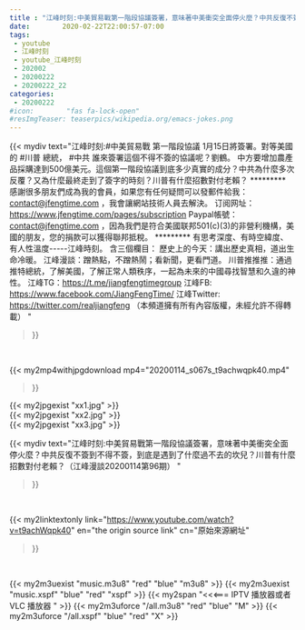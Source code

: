 ```yaml
---
title : "江峰时刻:中美貿易戰第一階段協議簽署，意味著中美衝突全面停火麼？中共反復不簽到不得不簽，到底是遇到了什麼過不去的坎兒？川普有什麼招數對付老賴？（江峰漫談20200114第96期） "
date:        2020-02-22T22:00:57-07:00
tags:
 - youtube
 - 江峰时刻
 - youtube_江峰时刻
 - 202002
 - 20200222
 - 20200222_22
categories:
 - 20200222
#icon:        "fas fa-lock-open"
#resImgTeaser: teaserpics/wikipedia.org/emacs-jokes.png
---
```


{{< mydiv text="江峰时刻:#中美貿易戰 第一階段協議 1月15日將簽署。對等美國的 #川普 總統， #中共 誰來簽署這個不得不簽的協議呢？劉鶴。 中方要增加農產品採購達到500億美元。這個第一階段協議到底多少真實的成分？中共為什麼多次反覆？又為什麼最終走到了簽字的時刻？川普有什麼招數對付老賴？     ********* 感謝很多朋友們成為我的會員，如果您有任何疑問可以發郵件給我：contact@jfengtime.com ，我會讓網站技術人員去解決。 订阅网址：https://www.jfengtime.com/pages/subscription Paypal帳號：contact@jfengtime.com ，因為我們是符合美國联邦501(c)(3)的非營利機構，美國的朋友，您的捐款可以獲得聯邦抵稅。     ********* 有思考深度、有時空緯度、有人性溫度-----江峰時刻。 含三個欄目： 歷史上的今天：講出歷史真相，道出生命冷暖。 江峰漫談：蹭熱點，不蹭熱鬧；看新聞，更看門道。 川普推推推：通過推特總統，了解美國，了解正常人類秩序，一起為未來的中國尋找智慧和久違的神性。  江峰TG：https://t.me/jiangfengtimegroup 江峰FB: https://www.facebook.com/JiangFengTime/ 江峰Twitter: https://twitter.com/realjiangfeng （本頻道擁有所有內容版權，未經允許不得轉載） "
>}}
<br>


{{< my2mp4withjpgdownload mp4="20200114_s067s_t9achwqpk40.mp4"
>}}

{{< my2jpgexist "xx1.jpg" >}}<br>
{{< my2jpgexist "xx2.jpg" >}}<br>
{{< my2jpgexist "xx3.jpg" >}}<br>



{{< mydiv text="江峰时刻:中美貿易戰第一階段協議簽署，意味著中美衝突全面停火麼？中共反復不簽到不得不簽，到底是遇到了什麼過不去的坎兒？川普有什麼招數對付老賴？（江峰漫談20200114第96期） "
>}}
<br>

{{< my2linktextonly link="https://www.youtube.com/watch?v=t9achWqpk40"
en="the origin source link" cn="原始來源網址"
>}}


<br>

{{< my2m3uexist "music.m3u8" "red"  "blue" "m3u8" >}} {{< my2m3uexist "music.xspf" "blue" "red"  "xspf" >}} {{< my2span "<<<=== IPTV 播放器或者 VLC 播放器 " >}} {{< my2m3uforce "/all.m3u8" "red"  "blue" "M" >}} {{< my2m3uforce "/all.xspf" "blue" "red"  "X" >}} 
